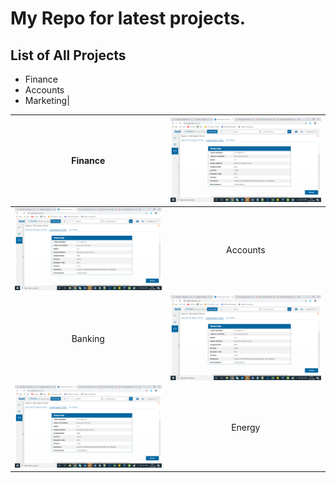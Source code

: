 # My Repo for latest projects.

## List of All Projects

- Finance
- Accounts
- Marketing|  


|Finance   |![Fin](https://github.com/ShubhaRaghunath/Python-Practice/blob/master/images/Ticket%20creation%20-%20Circuit%20app.png?raw=true "Fin")   |
| :------------: | :------------: |
|![Acc](https://github.com/ShubhaRaghunath/Python-Practice/blob/master/images/Ticket%20creation%20-%20Circuit%20app.png?raw=true "Acc")   | Accounts  |
|Banking   |![Bank](https://github.com/ShubhaRaghunath/Python-Practice/blob/master/images/Ticket%20creation%20-%20Circuit%20app.png?raw=true "Bank")   |
|![Energy](https://github.com/ShubhaRaghunath/Python-Practice/blob/master/images/Ticket%20creation%20-%20Circuit%20app.png?raw=true "Energy")   |Energy   |
